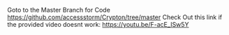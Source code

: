 Goto to the Master Branch for Code
https://github.com/accessstorm/Crypton/tree/master
  Check Out this link if the provided video doesnt work: https://youtu.be/F-acE_ISw5Y
